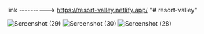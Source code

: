 

link ----------> https://resort-valley.netlify.app/
"# resort-valley" 

![Screenshot (29)](https://user-images.githubusercontent.com/59463533/155748978-def32335-79e7-4bba-97dc-c61ba64a9120.png)
![Screenshot (30)](https://user-images.githubusercontent.com/59463533/155748988-d1eca0ea-9066-465e-bbe3-7b062195822e.png)
![Screenshot (28)](https://user-images.githubusercontent.com/59463533/155749191-2618e90d-0fa5-47ea-b99c-583a8e1f6396.png)
